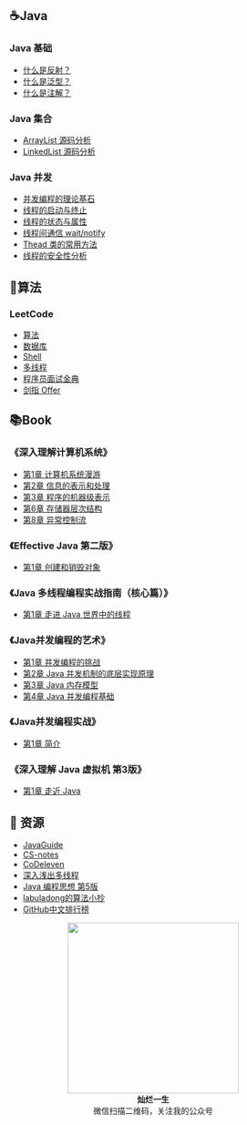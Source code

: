 ## ☕Java

### Java 基础

- [什么是反射？](/docs/Java/basic/什么是反射？.md)
- [什么是泛型？](/docs/Java/basic/什么是泛型？.md)
- [什么是注解？](/docs/Java/basic/什么是注解？.md)

### Java 集合

- [ArrayList 源码分析](/docs/Java/collection/ArrayList%20源码分析.md)
- [LinkedList 源码分析](/docs/Java/collection/LinkedList%20源码分析.md)

### Java 并发

- [并发编程的理论基石](/docs/Java/multithread/并发编程的理论基石.md)
- [线程的启动与终止](/docs/Java/multithread/线程的启动与终止.md)
- [线程的状态与属性](/docs/Java/multithread/线程的状态与属性.md)
- [线程间通信 wait/notify](/docs/Java/multithread/线程间通信%20wait%20notify.md)
- [Thead 类的常用方法](/docs/Java/multithread/Thead%20类的常用方法.md)
- [线程的安全性分析](/docs/Java/multithread/线程的安全性问题.md)

## 📝算法

### LeetCode

- [算法](/docs/Algorithm&DataStructure/LeetCode?id=算法)
- [数据库](/docs/Algorithm&DataStructure/LeetCode?id=数据库)
- [Shell](/docs/Algorithm&DataStructure/LeetCode?id=Shell)
- [多线程](/docs/Algorithm&DataStructure/LeetCode?id=多线程)
- [程序员面试金典](/docs/Algorithm&DataStructure/LeetCode?id=程序员面试金典)
- [剑指 Offer](/docs/Algorithm&DataStructure/LeetCode?id=剑指-offer)

## 📚Book

### 《深入理解计算机系统》

- [第1章 计算机系统漫游](/docs/book/深入理解计算机系统/第1章%20计算机系统漫游.md)
- [第2章 信息的表示和处理](/docs/book/深入理解计算机系统/第2章%20信息的表示和处理.md)
- [第3章 程序的机器级表示](/docs/book/深入理解计算机系统/第3章%20程序的机器级表示.md)
- [第6章 存储器层次结构](/docs/book/深入理解计算机系统/第6章%20存储器层次结构.md)
- [第8章 异常控制流](/docs/book/深入理解计算机系统/第8章%20异常控制流.md)

### 《Effective Java 第二版》

- [第1章 创建和销毁对象](/docs/book/Effective%20Java%20第二版/第1章%20创建和销毁对象.md)

### 《Java 多线程编程实战指南（核心篇）》

- [第1章 走进 Java 世界中的线程](/docs/book/Java%20多线程编程实战指南（核心篇）/第1章%20走进%20Java%20世界中的线程.md)

### 《Java并发编程的艺术》

- [第1章 并发编程的挑战](/docs/book/Java并发编程的艺术/第1章%20并发编程的挑战.md)
- [第2章 Java 并发机制的底层实现原理](/docs/book/Java并发编程的艺术/第2章%20Java%20并发机制的底层实现原理.md)
- [第3章 Java 内存模型](/docs/book/Java并发编程的艺术/第3章%20Java%20内存模型.md)
- [第4章 Java 并发编程基础](/docs/book/Java并发编程的艺术/第4章%20Java%20并发编程基础.md)

### 《Java并发编程实战》

- [第1章 简介](/docs/book/Java并发编程实战/第1章%20简介.md)

### 《深入理解 Java 虚拟机 第3版》

- [第1章  走近 Java](/docs/book/深入理解%20Java%20虚拟机第3版/第1章%20%20走近%20Java.md)

## :honey_pot: 资源

- [JavaGuide](https://snailclimb.gitee.io/javaguide/#/)
- [CS-notes](https://cyc2018.github.io/CS-Notes/#/)
- [CoDeleven](https://www.yuque.com/codeleven)
- [深入浅出多线程](http://concurrent.redspider.group/RedSpider.html)
- [Java 编程思想 第5版](https://lingcoder.github.io/OnJava8/#/)
- [labuladong的算法小抄](https://labuladong.gitbook.io/algo/)
- [GitHub中文排行榜](https://github.com/kon9chunkit/GitHub-Chinese-Top-Charts)

<div align = "center">  
    <img width="300px" src="https://img-blog.csdnimg.cn/20191021125444178.jpg" />
    <div><strong>灿烂一生</strong></div>
    <div>微信扫描二维码，关注我的公众号</div>
</div>